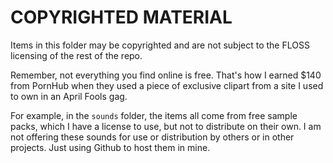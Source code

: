 # COPYRIGHTED MATERIAL
Items in this folder may be copyrighted and are not subject to the FLOSS licensing of the rest of the repo.

Remember, not everything you find online is free. That's how I earned $140 from PornHub when they used a piece of exclusive clipart from a site I used to own in an April Fools gag.

For example, in the `sounds` folder, the items all come from free sample packs, which I have a license to use, but not to distribute on their own. I am not offering these sounds for use or distribution by others or in other projects. Just using Github to host them in mine.
